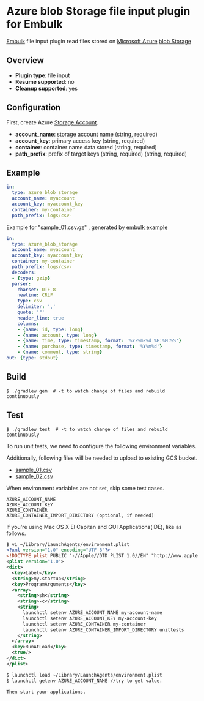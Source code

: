 # Azure blob Storage file input plugin for Embulk

[Embulk](http://www.embulk.org/) file input plugin read files stored on [Microsoft Azure](https://azure.microsoft.com/) [blob Storage](https://azure.microsoft.com/en-us/documentation/articles/storage-introduction/#blob-storage)

## Overview

* **Plugin type**: file input
* **Resume supported**: no
* **Cleanup supported**: yes

## Configuration

First, create Azure [Storage Account](https://azure.microsoft.com/en-us/documentation/articles/storage-create-storage-account/).

- **account_name**: storage account name (string, required)
- **account_key**: primary access key (string, required)
- **container**: container name data stored (string, required)
- **path_prefix**: prefix of target keys (string, required) (string, required)

## Example

```yaml
in:
  type: azure_blob_storage
  account_name: myaccount
  account_key: myaccount_key
  container: my-container
  path_prefix: logs/csv-
```

Example for "sample_01.csv.gz" , generated by [embulk example](https://github.com/embulk/embulk#trying-examples)

```yaml
in:
  type: azure_blob_storage
  account_name: myaccount
  account_key: myaccount_key
  container: my-container
  path_prefix: logs/csv-
  decoders:
  - {type: gzip}
  parser:
    charset: UTF-8
    newline: CRLF
    type: csv
    delimiter: ','
    quote: '"'
    header_line: true
    columns:
    - {name: id, type: long}
    - {name: account, type: long}
    - {name: time, type: timestamp, format: '%Y-%m-%d %H:%M:%S'}
    - {name: purchase, type: timestamp, format: '%Y%m%d'}
    - {name: comment, type: string}
out: {type: stdout}
```

## Build

```
$ ./gradlew gem  # -t to watch change of files and rebuild continuously
```

## Test

```
$ ./gradlew test  # -t to watch change of files and rebuild continuously
```

To run unit tests, we need to configure the following environment variables.

Additionally, following files will be needed to upload to existing GCS bucket.

* [sample_01.csv](src/test/resources/sample_01.csv)
* [sample_02.csv](src/test/resources/sample_02.csv)

When environment variables are not set, skip some test cases.

```
AZURE_ACCOUNT_NAME
AZURE_ACCOUNT_KEY
AZURE_CONTAINER
AZURE_CONTAINER_IMPORT_DIRECTORY (optional, if needed)
```

If you're using Mac OS X El Capitan and GUI Applications(IDE), like as follows.
```xml
$ vi ~/Library/LaunchAgents/environment.plist
<?xml version="1.0" encoding="UTF-8"?>
<!DOCTYPE plist PUBLIC "-//Apple//DTD PLIST 1.0//EN" "http://www.apple.com/DTDs/PropertyList-1.0.dtd">
<plist version="1.0">
<dict>
  <key>Label</key>
  <string>my.startup</string>
  <key>ProgramArguments</key>
  <array>
    <string>sh</string>
    <string>-c</string>
    <string>
      launchctl setenv AZURE_ACCOUNT_NAME my-account-name
      launchctl setenv AZURE_ACCOUNT_KEY my-account-key
      launchctl setenv AZURE_CONTAINER my-container
      launchctl setenv AZURE_CONTAINER_IMPORT_DIRECTORY unittests
    </string>
  </array>
  <key>RunAtLoad</key>
  <true/>
</dict>
</plist>

$ launchctl load ~/Library/LaunchAgents/environment.plist
$ launchctl getenv AZURE_ACCOUNT_NAME //try to get value.

Then start your applications.
```